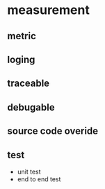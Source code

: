 # measurement

## metric

## loging

## traceable

## debugable

## source code overide

## test
- unit test
- end to end test
